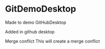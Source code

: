 # GitDemoDesktop
Made to demo GitHubDesktop

Added in github desktop

Merge conflict
This will create a merge conflict

